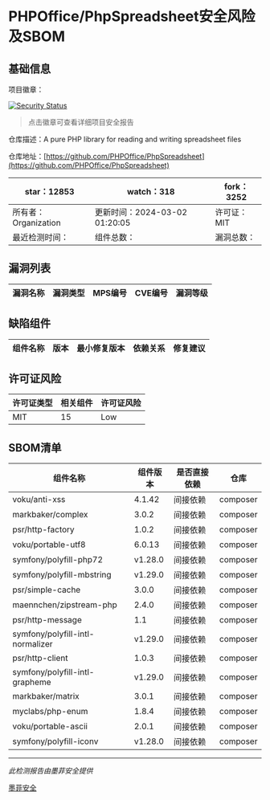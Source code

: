 # PHPOffice/PhpSpreadsheet安全风险及SBOM

## 基础信息

项目徽章：

[![Security Status](https://www.murphysec.com/platform3/v31/badge/1765088456594591744.svg)](https://www.murphysec.com/console/report/1692241076500189184/1765088456594591744)

> 点击徽章可查看详细项目安全报告

仓库描述：A pure PHP library for reading and writing spreadsheet files

仓库地址：[https://github.com/PHPOffice/PhpSpreadsheet](https://github.com/PHPOffice/PhpSpreadsheet)

| star：12853 | watch：318 | fork：3252 |
| ----------- | -------------- | ------------ |
| 所有者：Organization | 更新时间：2024-03-02 01:20:05 | 许可证：MIT |
| 最近检测时间： | 组件总数： | 漏洞总数： |




## 漏洞列表

| 漏洞名称 | 漏洞类型 | MPS编号 | CVE编号 | 漏洞等级 |
| ------- | ------ | ------- | ------ | ----- |





## 缺陷组件

| 组件名称 | 版本 | 最小修复版本 | 依赖关系 | 修复建议 |
| -------- | ---- | ------------ | -------- | -------- |





## 许可证风险

| 许可证类型 | 相关组件 | 许可证风险 |
| ---------- | -------- | ---------- |
|MIT|15|Low|




## SBOM清单

| 组件名称 | 组件版本 | 是否直接依赖 | 仓库 |
| -------- | -------- | ------------ | ---- |
|voku/anti-xss|4.1.42|间接依赖|composer|
|markbaker/complex|3.0.2|间接依赖|composer|
|psr/http-factory|1.0.2|间接依赖|composer|
|voku/portable-utf8|6.0.13|间接依赖|composer|
|symfony/polyfill-php72|v1.28.0|间接依赖|composer|
|symfony/polyfill-mbstring|v1.29.0|间接依赖|composer|
|psr/simple-cache|3.0.0|间接依赖|composer|
|maennchen/zipstream-php|2.4.0|间接依赖|composer|
|psr/http-message|1.1|间接依赖|composer|
|symfony/polyfill-intl-normalizer|v1.29.0|间接依赖|composer|
|psr/http-client|1.0.3|间接依赖|composer|
|symfony/polyfill-intl-grapheme|v1.29.0|间接依赖|composer|
|markbaker/matrix|3.0.1|间接依赖|composer|
|myclabs/php-enum|1.8.4|间接依赖|composer|
|voku/portable-ascii|2.0.1|间接依赖|composer|
|symfony/polyfill-iconv|v1.28.0|间接依赖|composer|


------

*此检测报告由墨菲安全提供*

[墨菲安全](www.murphysec.com)